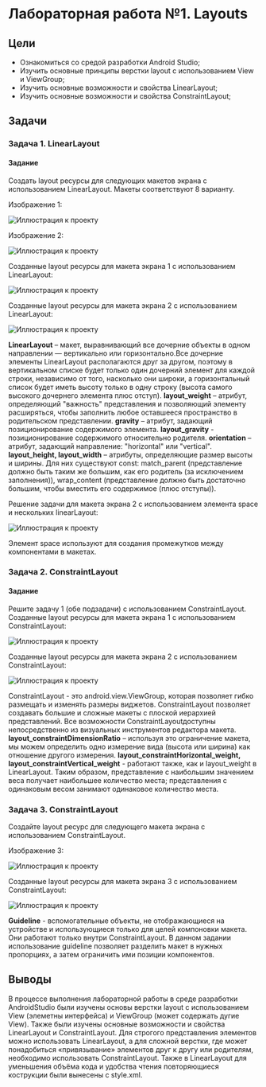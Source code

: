 # Лабораторная работа №1. Layouts
## Цели
* Ознакомиться со средой разработки Android Studio;
* Изучить основные принципы верстки layout с использованием View и ViewGroup;
* Изучить основные возможности и свойства LinearLayout;
* Изучить основные возможности и свойства ConstraintLayout;

## Задачи
### Задача 1.  LinearLayout
#### Задание
Создать layout ресурсы для следующих макетов экрана с использованием LinearLayout. Макеты соответствуют 8 варианту.

Изображение 1: 

![Иллюстрация к проекту](https://github.com/stalnoi0edinorog/androidLab1/blob/master/forReport/1.png)

Изображение 2: 

![Иллюстрация к проекту](https://github.com/stalnoi0edinorog/androidLab1/blob/master/forReport/2.png)

Созданные layout ресурсы для макета экрана 1 с использованием LinearLayout:

![Иллюстрация к проекту](https://github.com/stalnoi0edinorog/androidLab1/blob/master/forReport/layoutTask1_1.JPG)

Созданные layout ресурсы для макета экрана 2 с использованием LinearLayout:

![Иллюстрация к проекту](https://github.com/stalnoi0edinorog/androidLab1/blob/master/forReport/layoutTask1_2_1.JPG)

**LinearLayout** – макет, выравнивающий все дочерние объекты в одном направлении — вертикально или горизонтально.Все дочерние элементы LinearLayout располагаются друг за другом, поэтому в вертикальном списке будет только один дочерний элемент для каждой строки, независимо от того, насколько они широки, а горизонтальный список будет иметь высоту только в одну строку (высота самого высокого дочернего элемента плюс отступ).
**layout_weight** – атрибут, определяющий "важность" представления и позволяющий элементу расширяться, чтобы заполнить любое оставшееся пространство в родительском представлении.
**gravity** – атрибут, задающий позиционирование содержимого элемента.
**layout_gravity** - позиционирование содержимого относительно родителя.
**orientation** – атрибут, задающий направление: "horizontal" или "vertical".
**layout_height, layout_width** – атрибуты, определяющие размер высоты и ширины.  Для них существуют const: match_parent (представление должно быть таким же большим, как его родитель (за исключением заполнения)), wrap_content (представление должно быть достаточно большим, чтобы вместить его содержимое (плюс отступы)). 

Решение задачи для макета экрана 2 с использованием элемента space и нескольких linearLayout:

![Иллюстрация к проекту](https://github.com/stalnoi0edinorog/androidLab1/blob/master/forReport/layoutTask1_2_2.JPG)

Элемент space используют для создания промежутков между компонентами в макетах.

### Задача 2. ConstraintLayout
#### Задание
Решите задачу 1 (обе подзадачи) с использованием ConstraintLayout.
Созданные layout ресурсы для макета экрана 1 с использованием ConstraintLayout:

![Иллюстрация к проекту](https://github.com/stalnoi0edinorog/androidLab1/blob/master/forReport/layoutTask2_1.JPG)

Созданные layout ресурсы для макета экрана 2 с использованием ConstraintLayout:

![Иллюстрация к проекту](https://github.com/stalnoi0edinorog/androidLab1/blob/master/forReport/layoutTask2_2.JPG)

ConstraintLayout - это android.view.ViewGroup, которая позволяет гибко размещать и изменять размеры виджетов.
ConstraintLayout позволяет создавать большие и сложные макеты с плоской иерархией представлений. Все возможности ConstraintLayoutдоступны непосредственно из визуальных инструментов редактора макета. 
**layout_constraintDimensionRatio** – используя это ограничение макета, мы можем определить одно измерение вида (высота или ширина) как отношение другого измерения.
**layout_constraintHorizontal_weight, layout_constraintVertical_weight** - работают также, как и layout_weight в LinearLayout. Таким образом, представление с наибольшим значением веса получает наибольшее количество места; представления с одинаковым весом занимают одинаковое количество места.

### Задача 3. ConstraintLayout
Создайте layout ресурс для следующего макета экрана с использованием ConstraintLayout.

Изображение 3:

![Иллюстрация к проекту](https://github.com/stalnoi0edinorog/androidLab1/blob/master/forReport/3.png)

Созданные layout ресурсы для макета экрана 3 с использованием ConstraintLayout:

![Иллюстрация к проекту](https://github.com/stalnoi0edinorog/androidLab1/blob/master/forReport/layoutTask3.JPG)

**Guideline** - вспомогательные объекты, не отображающиеся на устройстве и использующиеся только для целей компоновки макета. Они работают только внутри ConstraintLayout.
В данном задании использование guideline позволяет разделить макет в нужных пропорциях, а затем ограничить ими позиции компонентов.

## Выводы
В процессе выполнения лабораторной работы в среде разработки AndroidStudio были изучены основы верстки layout с использованием View (элеметны интерфейса) и ViewGroup (может содержать дугие View). Также были изучены основные возможности и свойства LinearLayout и ConstraintLayout. Для строгого представления элементов можно использовать LinearLayout, а для сложной верстки, где может понадобиться «привязывание» элементов друг к другу или родителям, необходимо использовать ConstraintLayout. Также в LinearLayout для уменьшения объёма кода и удобства чтения повторяющиеся кострукции были вынесены с style.xml.
